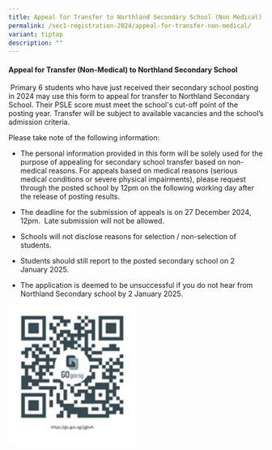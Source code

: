 ```yaml
---
title: Appeal for Transfer to Northland Secondary School (Non Medical)
permalink: /sec1-registration-2024/appeal-for-transfer-non-medical/
variant: tiptap
description: ""
---
```

<h4><strong>Appeal for Transfer (Non-Medical) to Northland Secondary School </strong></h4>
<p>&nbsp;Primary 6 students who have just received their secondary school
posting in 2024 may use this form to appeal for transfer to Northland Secondary
School. Their PSLE score must meet the school's cut-off point of the posting
year. Transfer will be subject to available vacancies and the school’s
admission criteria.</p>
<p>Please take note of the following information:</p>
<ul data-tight="true" class="tight">
<li>
<p>The personal information provided in this form will be solely used for
the purpose of appealing for secondary school transfer based on non-medical
reasons. For appeals based on medical reasons (serious medical conditions
or severe physical impairments), please request through the posted school
by 12pm on the following working day after the release of posting results.</p>
</li>
<li>
<p>The deadline for the submission of appeals is on 27 December 2024, 12pm.&nbsp;
Late submission will not be allowed.</p>
</li>
<li>
<p>Schools will not disclose reasons for selection / non-selection of students.&nbsp;</p>
</li>
<li>
<p>Students should still report to the posted secondary school on 2 January
2025.</p>
</li>
<li>
<p>The application is deemed to be unsuccessful if you do not hear from Northland
Secondary school by 2 January 2025.</p>
</li>
</ul>
<p></p>
<p></p>
<div class="isomer-image-wrapper">
<img style="width: 50%;" height="auto" width="100%" alt="" src="/images/Qrcode_for_appeal__sec12025__png.jpg">
</div>
<p></p>